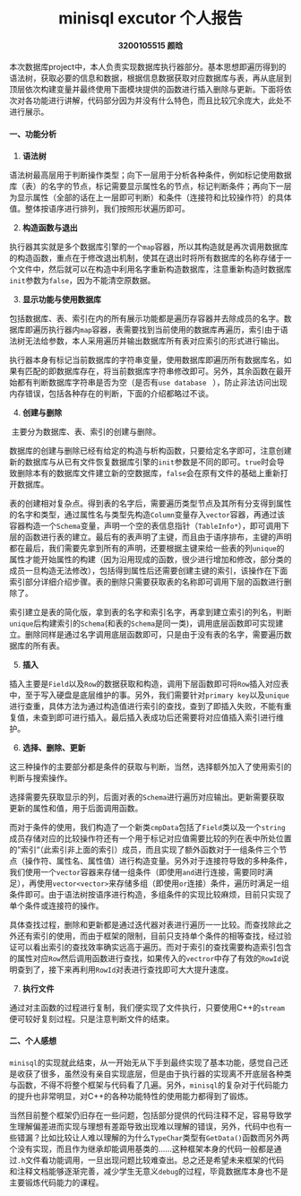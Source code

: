 <h1 align = "center"> minisql excutor 个人报告 </h1>

<h4 align = "center">3200105515 颜晗</h4>

​		本次数据库project中，本人负责实现数据库执行器部分。基本思想即遍历得到的语法树，获取必要的信息和数据，根据信息数据获取对应数据库与表，再从底层到顶层依次构建变量并最终使用下面模块提供的函数进行插入删除与更新。下面将依次对各功能进行讲解，代码部分因为并没有什么特色，而且比较冗余庞大，此处不进行展示。

#### 一、功能分析

1. **语法树**

​		语法树最高层用于判断操作类型；向下一层用于分析各种条件，例如标记使用数据库（表）的名字的节点，标记需要显示属性名的节点，标记判断条件；再向下一层为显示属性（全部的话在上一层即可判断）和条件（连接符和比较操作符）的具体值。整体按语序进行排列，我们按照形状遍历即可。

2. **构造函数与退出**

​		执行器其实就是多个数据库引擎的一个`map`容器，所以其构造就是再次调用数据库的构造函数，重点在于修改退出机制，使其在退出时将所有数据库的名称存储于一个文件中，然后就可以在构造中利用名字重新构造数据库，注意重新构造时数据库`init`参数为`false`，因为不能清空原数据。

3. **显示功能与使用数据库**

​		包括数据库、表、索引在内的所有展示功能都是遍历存容器并去除成员的名字。数据库即遍历执行器内`map`容器，表需要找到当前使用的数据库再遍历，索引由于语法树无法给参数，本人采用遍历并输出数据库所有表对应索引的形式进行输出。

​		执行器本身有标记当前数据库的字符串变量，使用数据库即遍历所有数据库名，如果有匹配的即数据库存在，将当前数据库字符串修改即可。另外，其余函数在最开始都有判断数据库字符串是否为空（是否有`use database ` ），防止非法访问出现内存错误，包括各种存在的判断，下面的介绍都略过不谈。

4. **创建与删除**

​		主要分为数据库、表、索引的创建与删除。

​		数据库的创建与删除已经有给定的构造与析构函数，只要给定名字即可，注意创建新的数据库与从已有文件恢复数据库引擎的`init`参数是不同的即可。`true`时会导致删除本有的数据库文件建立新的空数据库，`false`会在原有文件的基础上重新打开数据库。

​		表的创建相对复杂点。得到表的名字后，需要遍历类型节点及其所有分支得到属性的名字和类型，通过属性名与类型先构造`Column`变量存入`vector`容器，再通过该容器构造一个`Schema`变量，声明一个空的表信息指针（`TableInfo*`），即可调用下层的函数进行表的建立。最后有的表声明了主键，而且由于语序排布，主键的声明都在最后，我们需要先拿到所有的声明，还要根据主键来给一些表的列`unique`的属性才能开始属性的构建（因为沿用现成的函数，很少进行增加和修改，部分类的成员一旦构造无法修改），包括得到属性后还需要创建主键的索引，该操作在下面索引部分详细介绍步骤。表的删除只需要获取表的名称即可调用下层的函数进行删除了。

​		索引建立是表的简化版，拿到表的名字和索引名字，再拿到建立索引的列名，判断`unique`后构建索引的`Schema`(和表的`Schema`是同一类)，调用底层函数即可实现建立。删除同样是通过名字调用底层函数即可，只是由于没有表的名字，需要遍历数据库的所有表。

5. **插入**

​		插入主要是`Field`以及`Row`的数据获取和构造，调用下层函数即可将`Row`插入对应表中，至于写入硬盘是底层维护的事。另外，我们需要针对`primary key`以及`unique`进行查重，具体方法为通过构造值进行索引的查找，查到了即插入失败，不能有重复值，未查到即可进行插入。最后插入表成功后还需要将对应值插入索引进行维护。

6. **选择、删除、更新**

​		这三种操作的主要部分都是条件的获取与判断，当然，选择额外加入了使用索引的判断与搜索操作。

​		选择需要先获取显示的列，后面对表的`Schema`进行遍历对应输出。更新需要获取更新的属性和值，用于后面调用函数。

​		而对于条件的使用，我们构造了一个新类`cmpData`包括了`Field`类以及一个`string`成员存储对应的比较操作符还有一个用于标记对应值需要比较的列在表中所处位置的”索引“（此索引非上面的索引）成员，而且实现了额外函数对于一组条件三个节点（操作符、属性名、属性值）进行构造变量。另外对于连接符导致的多种条件，我们使用一个`vector`容器来存储一组条件（即使用`and`进行连接，需要同时满足），再使用`vector<vector>`来存储多组（即使用`or`连接）条件，遍历时满足一组条件即可。由于语法树按语序进行构造，多组条件的实现比较麻烦，目前只实现了单个条件或连接符的操作。

​		具体查找过程，删除和更新都是通过迭代器对表进行遍历一一比较。而查找除此之外还有索引的使用，而由于框架的限制，目前只支持单个条件的相等查找，经过验证可以看出索引的查找效率确实远高于遍历。而对于索引的查找需要构造索引包含的属性对应`Row`然后调用函数进行查找，如果传入的`vectror`中存了有效的`RowId`说明查到了，接下来再利用`RowId`对表进行查找即可大大提升速度。

7. **执行文件**

​		通过对主函数的过程进行复制，我们便实现了文件执行，只要使用C++的`stream`便可较好复刻过程。只是注意判断文件的结束。

#### 二、个人感想

​		`minisql`的实现就此结束，从一开始无从下手到最终实现了基本功能，感觉自己还是收获了很多，虽然没有亲自实现底层，但是由于执行器的实现离不开底层各种类与函数，不得不将整个框架与代码看了几遍。另外，`minisql`的复杂对于代码能力的提升也非常明显，对C++的各种功能特性的使用能力都得到了锻炼。

​		当然目前整个框架仍旧存在一些问题，包括部分提供的代码注释不足，容易导致学生理解偏差进而实现与理想有差距导致出现难以理解的错误，另外，代码中也有一些错漏？比如比较让人难以理解的为什么`TypeChar`类型有`GetData()`函数而另外两个没有实现，而且作为继承却能调用基类的……这种框架本身的代码一般都是通过`.h`文件看功能调用，一旦出现问题比较难查出。总之还是希望未来框架的代码和注释文档能够逐渐完善，减少学生无意义`debug`的过程，毕竟数据库本身也不是主要锻炼代码能力的课程。









